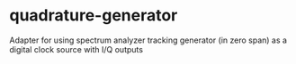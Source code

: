 # quadrature-generator
Adapter for using spectrum analyzer tracking generator (in zero span) as a digital clock source with I/Q outputs
